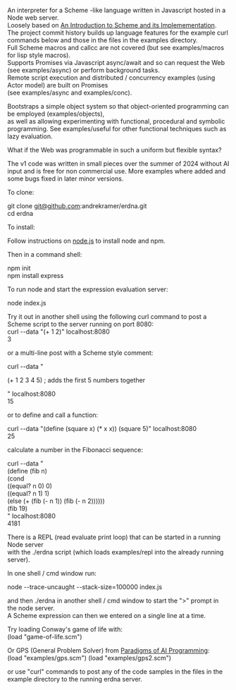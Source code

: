 An interpreter for a Scheme -like language written in Javascript hosted in a Node web server.  
Loosely based on
[An Introduction to Scheme and its Implemementation](https://docs.scheme.org/schintro/schintro_toc.html).  
The project commit history builds up language features for the example curl commands below
and those in the files in the examples directory.  
Full Scheme macros and callcc are not covered (but see examples/macros for lisp style macros).  
Supports Promises via Javascript async/await and so can request the Web (see examples/async) or perform background tasks.  
Remote script execution and distributed / concurrency examples (using Actor model) are built on Promises   
(see examples/async and examples/conc).  

Bootstraps a simple object system so that object-oriented programming can be employed (examples/objects),  
as well as allowing experimenting with functional, procedural and symbolic programming. See examples/useful for other functional techniques such as lazy evaluation. 
    
What if the Web was programmable in such a uniform but flexible syntax?  

The v1 code was written in small pieces over the summer of 2024 without AI input and is free for non commercial use. More examples where added and some bugs fixed in later minor versions.  
  
To clone:
  
git clone git@github.com:andrekramer/erdna.git  
cd erdna  

To install:  

Follow instructions on [node.js](https://nodejs.org/en/download/package-manager) to install node and npm.  

Then in a command shell:  

npm init  
npm install express  

To run node and start the expression evaluation server:  

node index.js   

Try it out in another shell using the following curl command to post a Scheme script to the server running on port 8080:  
curl --data "(+ 1 2)" localhost:8080    
3   

or a multi-line post with a Scheme style comment:    

curl --data "   
  
 (+ 1 2 3 4 5) ; adds the first 5 numbers together   
 
" localhost:8080    
15  

or to define and call a function:

curl --data "(define (square x) (* x x)) (square 5)" localhost:8080     
25  

calculate a number in the Fibonacci sequence:  

curl --data "   
(define (fib n)   
(cond   
  ((equal? n 0) 0)   
  ((equal? n 1) 1)   
  (else (+ (fib (- n 1)) (fib (- n 2))))))    
(fib 19)   
" localhost:8080    
4181   
     
There is a REPL (read evaluate print loop) that can be started in a running Node server  
with the ./erdna script (which loads examples/repl into the already running server).    
  
In one shell / cmd window run:  
  
node --trace-uncaught --stack-size=100000 index.js   
  
and then ./erdna in another shell / cmd window to start the ">" prompt in the node server.  
A Scheme expression can then we entered on a single line at a time.  
  
Try loading Conway's game of life with:   
(load "game-of-life.scm")   

Or GPS (General Problem Solver) from [Paradigms of AI Programming](https://en.wikipedia.org/wiki/Paradigms_of_AI_Programming):  
(load "examples/gps.scm") (load "examples/gps2.scm")   
  
or use "curl" commands to post any of the code samples in the files in the example directory to the running erdna server.   
  
